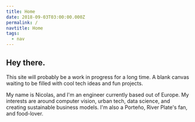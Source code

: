 ```yaml
---
title: Home
date: 2018-09-03T03:00:00.000Z
permalink: /
navtitle: Home
tags:
  - nav
---
```

## Hey there.

This site will probably be a work in progress for a long time. A blank canvas waiting to be filled with cool tech ideas and fun projects. 

My name is Nicolas, and I'm an engineer currently based out of Europe. My interests are around computer vision, urban tech, data science, and creating sustainable business models. I'm also a Porteño, River Plate's fan, and food-lover.
